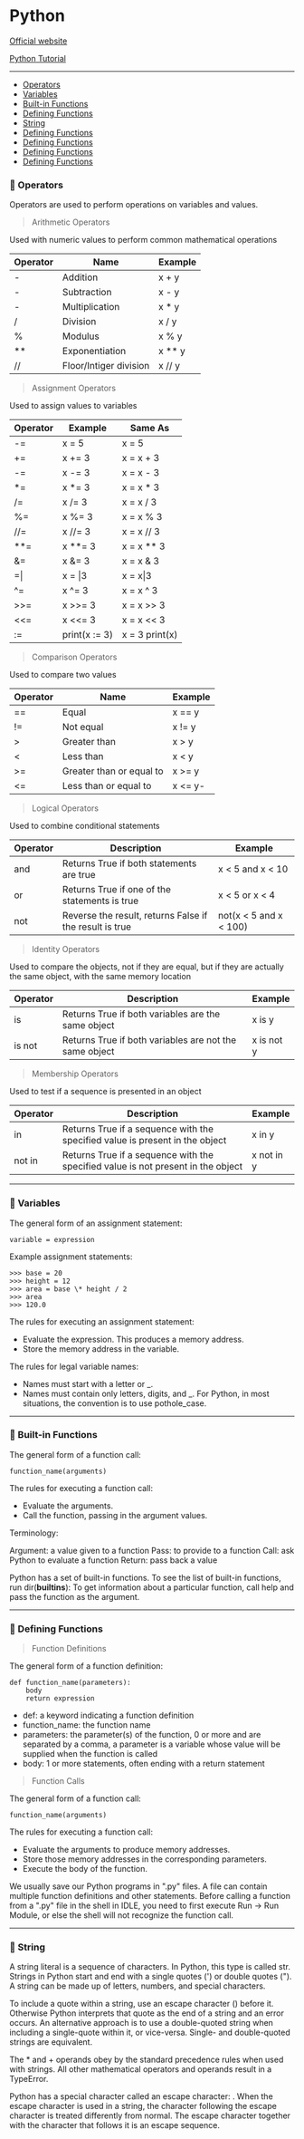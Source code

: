 # Python

<a href='https://www.python.org/'>Official website</a>

<a href='https://www.w3schools.com/python/default.asp'>Python Tutorial</a>

---

- [Operators](#1)
- [Variables](#2)
- [Built-in Functions](#3)
- [Defining Functions](#4)
- [String](#5)
- [Defining Functions](#4)
- [Defining Functions](#4)
- [Defining Functions](#4)
- [Defining Functions](#4)

### 📒 Operators <a name="1"></a>

Operators are used to perform operations on variables and values.

> Arithmetic Operators

Used with numeric values to perform common mathematical operations

| Operator | Name                   | Example  |
| -------- | ---------------------- | -------- |
| -        | Addition               | x + y    |
| -        | Subtraction            | x - y    |
| -        | Multiplication         | x \* y   |
| /        | Division               | x / y    |
| %        | Modulus                | x % y    |
| \*\*     | Exponentiation         | x \*\* y |
| //       | Floor/Intiger division | x // y   |

> Assignment Operators

Used to assign values to variables

| Operator | Example       | Same As        |
| -------- | ------------- | -------------- |
| -=       | x = 5         | x = 5          |
| +=       | x += 3        | x = x + 3      |
| -=       | x -= 3        | x = x - 3      |
| \*=      | x \*= 3       | x = x \* 3     |
| /=       | x /= 3        | x = x / 3      |
| %=       | x %= 3        | x = x % 3      |
| //=      | x //= 3       | x = x // 3     |
| \*\*=    | x \*\*= 3     | x = x \*\* 3   |
| &=       | x &= 3        | x = x & 3      |
| =\|      | x = \|3       | x = x\|3       |
| ^=       | x ^= 3        | x = x ^ 3      |
| >>=      | x >>= 3       | x = x >> 3     |
| <<=      | x <<= 3       | x = x << 3     |
| :=       | print(x := 3) | x = 3 print(x) |

> Comparison Operators

Used to compare two values

| Operator | Name                     | Example |
| -------- | ------------------------ | ------- |
| ==       | Equal                    | x == y  |
| !=       | Not equal                | x != y  |
| >        | Greater than             | x > y   |
| <        | Less than                | x < y   |
| >=       | Greater than or equal to | x >= y  |
| <=       | Less than or equal to    | x <= y- |

> Logical Operators

Used to combine conditional statements

| Operator | Description                                             | Example                |
| -------- | ------------------------------------------------------- | ---------------------- |
| and      | Returns True if both statements are true                | x < 5 and x < 10       |
| or       | Returns True if one of the statements is true           | x < 5 or x < 4         |
| not      | Reverse the result, returns False if the result is true | not(x < 5 and x < 100) |

> Identity Operators

Used to compare the objects, not if they are equal, but if they are actually the same object, with the same memory location

| Operator | Description                                            | Example    |
| -------- | ------------------------------------------------------ | ---------- |
| is       | Returns True if both variables are the same object     | x is y     |
| is not   | Returns True if both variables are not the same object | x is not y |

> Membership Operators

Used to test if a sequence is presented in an object

| Operator | Description                                                                      | Example    |
| -------- | -------------------------------------------------------------------------------- | ---------- |
| in       | Returns True if a sequence with the specified value is present in the object     | x in y     |
| not in   | Returns True if a sequence with the specified value is not present in the object | x not in y |

---

### 📒 Variables <a name="2"></a>

The general form of an assignment statement:

```
variable = expression
```

Example assignment statements:

```
>>> base = 20
>>> height = 12
>>> area = base \* height / 2
>>> area
>>> 120.0
```

The rules for executing an assignment statement:

- Evaluate the expression. This produces a memory address.
- Store the memory address in the variable.

The rules for legal variable names:

- Names must start with a letter or \_.
- Names must contain only letters, digits, and \_.
  For Python, in most situations, the convention is to use pothole_case.

---

### 📒 Built-in Functions <a name="3"></a>

The general form of a function call:

```
function_name(arguments)
```

The rules for executing a function call:

- Evaluate the arguments.
- Call the function, passing in the argument values.

Terminology:

Argument: a value given to a function
Pass: to provide to a function
Call: ask Python to evaluate a function
Return: pass back a value

Python has a set of built-in functions. To see the list of built-in functions, run dir(**builtins**):
To get information about a particular function, call help and pass the function as the argument.

---

### 📒 Defining Functions <a name="4"></a>

> Function Definitions

The general form of a function definition:

```
def function_name(parameters):
    body
    return expression
```

- def: a keyword indicating a function definition
- function_name: the function name
- parameters: the parameter(s) of the function, 0 or more and are separated by a comma, a parameter is a variable whose value will be supplied when the function is called
- body: 1 or more statements, often ending with a return statement

> Function Calls

The general form of a function call:

```
function_name(arguments)
```

The rules for executing a function call:

- Evaluate the arguments to produce memory addresses.
- Store those memory addresses in the corresponding parameters.
- Execute the body of the function.

We usually save our Python programs in ".py" files. A file can contain multiple function definitions and other statements. Before calling a function from a ".py" file in the shell in IDLE, you need to first execute Run -> Run Module, or else the shell will not recognize the function call.

---

### 📒 String <a name="5"></a>

A string literal is a sequence of characters. In Python, this type is called str. Strings in Python start and end with a single quotes (') or double quotes ("). A string can be made up of letters, numbers, and special characters.

To include a quote within a string, use an escape character (\) before it. Otherwise Python interprets that quote as the end of a string and an error occurs. An alternative approach is to use a double-quoted string when including a single-quote within it, or vice-versa. Single- and double-quoted strings are equivalent.

The \* and + operands obey by the standard precedence rules when used with strings. All other mathematical operators and operands result in a TypeError.

Python has a special character called an escape character: \. When the escape character is used in a string, the character following the escape character is treated differently from normal. The escape character together with the character that follows it is an escape sequence.
